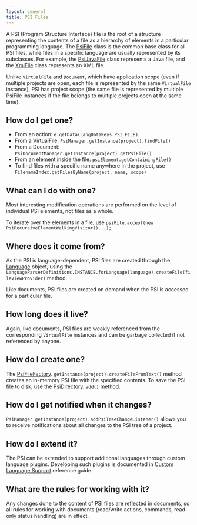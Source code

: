 ```yaml
---
layout: general
title: PSI Files
---
```


A PSI (Program Structure Interface) file is the root of a structure representing the contents of a file as a hierarchy of elements in a particular programming language.
The
[PsiFile](https://github.com/JetBrains/intellij-community/tree/master/platform/core-api/src/com/intellij/psi/PsiFile.java)
class is the common base class for all PSI files, while files in a specific language are usually represented by its subclasses.
For example, the
[PsiJavaFile](https://github.com/JetBrains/intellij-community/tree/master/java/java-psi-api/src/com/intellij/psi/PsiJavaFile.java)
class represents a Java file, and the
[XmlFile](https://github.com/JetBrains/intellij-community/tree/master/xml/xml-psi-api/src/com/intellij/psi/xml/XmlFile.java)
class represents an XML file.

Unlike ```VirtualFile``` and ```Document```, which have application scope (even if multiple projects are open, each file is represented by the same ```VirtualFile``` instance), PSI has project scope (the same file is represented by multiple PsiFile instances if the file belongs to multiple projects open at the same time).

## How do I get one?

*  From an action: ```e.getData(LangDataKeys.PSI_FILE)```.
*  From a VirtualFile: ```PsiManager.getInstance(project).findFile()```
*  From a Document: ```PsiDocumentManager.getInstance(project).getPsiFile()```
*  From an element inside the file: ```psiElement.getContainingFile()```
*  To find files with a specific name anywhere in the project, use ```FilenameIndex.getFilesByName(project, name, scope)```

## What can I do with one?

Most interesting modification operations are performed on the level of individual PSI elements, not files as a whole.

To iterate over the elements in a file, use ```psiFile.accept(new PsiRecursiveElementWalkingVisitor()...);```

## Where does it come from?

As the PSI is language-dependent, PSI files are created through the 
[Language](https://github.com/JetBrains/intellij-community/tree/master/platform/core-api/src/com/intellij/lang/Language.java) 
object, using the ```LanguageParserDefinitions.INSTANCE.forLanguage(language).createFile(fileViewProvider)``` method.

Like documents, PSI files are created on demand when the PSI is accessed for a particular file.

## How long does it live?

Again, like documents, PSI files are weakly referenced from the corresponding ```VirtualFile``` instances and can be garbage collected if not referenced by anyone.

## How do I create one?

The
[PsiFileFactory](https://github.com/JetBrains/intellij-community/tree/master/platform/core-api/src/com/intellij/psi/PsiFileFactory.java).
```getInstance(project).createFileFromText()``` method creates an in-memory PSI file with the specified contents.
To save the PSI file to disk, use the
[PsiDirectory](https://github.com/JetBrains/intellij-community/tree/master/platform/core-api/src/com/intellij/psi/PsiDirectory.java).
```add()``` method.

## How do I get notified when it changes?

```PsiManager.getInstance(project).addPsiTreeChangeListener()``` allows you to receive notifications about all changes to the PSI tree of a project.


## How do I extend it?

The PSI can be extended to support additional languages through custom language plugins.
Developing such plugins is documented in 
[Custom Language Support](reference_guide/custom_language_support.html) 
reference guide.

## What are the rules for working with it?

Any changes done to the content of PSI files are reflected in documents, so all rules for working with documents (read/write actions, commands, read-only status handling) are in effect.
